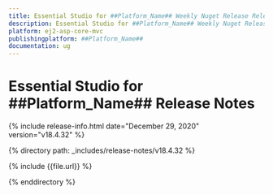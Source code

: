 ```yaml
---
title: Essential Studio for ##Platform_Name## Weekly Nuget Release Release Notes  
description: Essential Studio for ##Platform_Name## Weekly Nuget Release Release Notes  
platform: ej2-asp-core-mvc
publishingplatform: ##Platform_Name##
documentation: ug
---
```


# Essential Studio for  ##Platform_Name##  Release Notes  

{% include release-info.html date="December 29, 2020"   version="v18.4.32"  %} 

{% directory path: _includes/release-notes/v18.4.32 %}

{% include {{file.url}} %}

{% enddirectory %}
